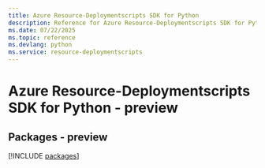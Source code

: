```yaml
---
title: Azure Resource-Deploymentscripts SDK for Python
description: Reference for Azure Resource-Deploymentscripts SDK for Python
ms.date: 07/22/2025
ms.topic: reference
ms.devlang: python
ms.service: resource-deploymentscripts
---
```

# Azure Resource-Deploymentscripts SDK for Python - preview
## Packages - preview
[!INCLUDE [packages](resource-deploymentscripts-index.md)]
